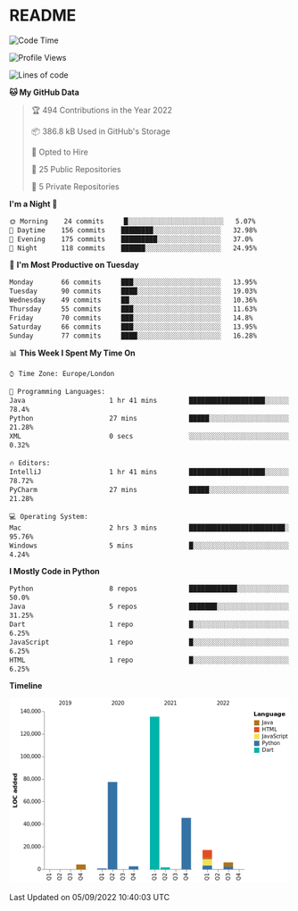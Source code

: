 # README

<!--START_SECTION:waka-->
![Code Time](http://img.shields.io/badge/Code%20Time-208%20hrs%208%20mins-blue)

![Profile Views](http://img.shields.io/badge/Profile%20Views-0-blue)

![Lines of code](https://img.shields.io/badge/From%20Hello%20World%20I%27ve%20Written-290%20Thousand%20lines%20of%20code-blue)

**🐱 My GitHub Data** 

> 🏆 494 Contributions in the Year 2022
 > 
> 📦 386.8 kB Used in GitHub's Storage 
 > 
> 💼 Opted to Hire
 > 
> 📜 25 Public Repositories 
 > 
> 🔑 5 Private Repositories  
 > 
**I'm a Night 🦉** 

```text
🌞 Morning    24 commits     █░░░░░░░░░░░░░░░░░░░░░░░░   5.07% 
🌆 Daytime    156 commits    ████████░░░░░░░░░░░░░░░░░   32.98% 
🌃 Evening    175 commits    █████████░░░░░░░░░░░░░░░░   37.0% 
🌙 Night      118 commits    ██████░░░░░░░░░░░░░░░░░░░   24.95%

```
📅 **I'm Most Productive on Tuesday** 

```text
Monday       66 commits     ███░░░░░░░░░░░░░░░░░░░░░░   13.95% 
Tuesday      90 commits     ████░░░░░░░░░░░░░░░░░░░░░   19.03% 
Wednesday    49 commits     ██░░░░░░░░░░░░░░░░░░░░░░░   10.36% 
Thursday     55 commits     ███░░░░░░░░░░░░░░░░░░░░░░   11.63% 
Friday       70 commits     ███░░░░░░░░░░░░░░░░░░░░░░   14.8% 
Saturday     66 commits     ███░░░░░░░░░░░░░░░░░░░░░░   13.95% 
Sunday       77 commits     ████░░░░░░░░░░░░░░░░░░░░░   16.28%

```


📊 **This Week I Spent My Time On** 

```text
⌚︎ Time Zone: Europe/London

💬 Programming Languages: 
Java                     1 hr 41 mins        ███████████████████░░░░░░   78.4% 
Python                   27 mins             █████░░░░░░░░░░░░░░░░░░░░   21.28% 
XML                      0 secs              ░░░░░░░░░░░░░░░░░░░░░░░░░   0.32%

🔥 Editors: 
IntelliJ                 1 hr 41 mins        ███████████████████░░░░░░   78.72% 
PyCharm                  27 mins             █████░░░░░░░░░░░░░░░░░░░░   21.28%

💻 Operating System: 
Mac                      2 hrs 3 mins        ████████████████████████░   95.76% 
Windows                  5 mins              █░░░░░░░░░░░░░░░░░░░░░░░░   4.24%

```

**I Mostly Code in Python** 

```text
Python                   8 repos             ████████████░░░░░░░░░░░░░   50.0% 
Java                     5 repos             ███████░░░░░░░░░░░░░░░░░░   31.25% 
Dart                     1 repo              █░░░░░░░░░░░░░░░░░░░░░░░░   6.25% 
JavaScript               1 repo              █░░░░░░░░░░░░░░░░░░░░░░░░   6.25% 
HTML                     1 repo              █░░░░░░░░░░░░░░░░░░░░░░░░   6.25%

```


**Timeline**

![Chart not found](https://raw.githubusercontent.com/XeonHis/XeonHis/main/charts/bar_graph.png) 


 Last Updated on 05/09/2022 10:40:03 UTC
<!--END_SECTION:waka-->
